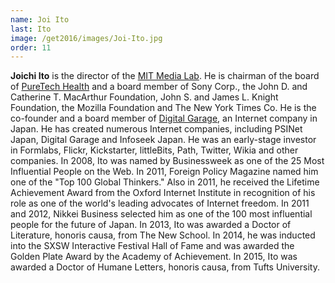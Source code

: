 ```yaml
---
name: Joi Ito
last: Ito
image: /get2016/images/Joi-Ito.jpg
order: 11
---
```


**Joichi Ito** is the director of the [MIT Media Lab](http://www.media.mit.edu/). He is chairman of the board of [PureTech Health](http://www.puretechhealth.com/) and a board member of Sony Corp., the John D. and Catherine T. MacArthur Foundation, John S. and James L. Knight Foundation, the Mozilla Foundation and The New York Times Co. He is the co-founder and a board member of [Digital Garage](http://www.garage.co.jp/en/), an Internet company in Japan. He has created numerous Internet companies, including PSINet Japan, Digital Garage and Infoseek Japan. He was an early-stage investor in Formlabs, Flickr, Kickstarter, littleBits, Path, Twitter, Wikia and other companies. In 2008, Ito was named by Businessweek as one of the 25 Most Influential People on the Web. In 2011, Foreign Policy Magazine named him one of the "Top 100 Global Thinkers." Also in 2011, he received the Lifetime Achievement Award from the Oxford Internet Institute in recognition of his role as one of the world's leading advocates of Internet freedom. In 2011 and 2012, Nikkei Business selected him as one of the 100 most influential people for the future of Japan. In 2013, Ito was awarded a Doctor of Literature, honoris causa, from The New School. In 2014, he was inducted into the SXSW Interactive Festival Hall of Fame and was awarded the Golden Plate Award by the Academy of Achievement. In 2015, Ito was awarded a Doctor of Humane Letters, honoris causa, from Tufts University.
